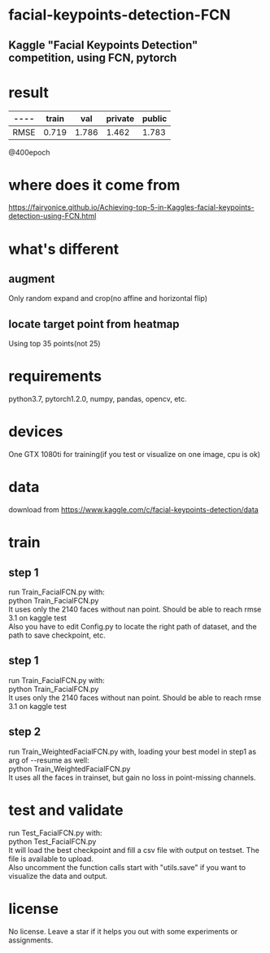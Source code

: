 facial-keypoints-detection-FCN  
==============================
Kaggle "Facial Keypoints Detection" competition, using FCN, pytorch
-------------------------------------------------------------------
# result
| ---- | train | val | private | public |
| ----- | ----- | ----- | ----- | ----- |
| RMSE | 0.719 | 1.786 | 1.462 | 1.783 |
@400epoch<br>
# where does it come from
https://fairyonice.github.io/Achieving-top-5-in-Kaggles-facial-keypoints-detection-using-FCN.html<br>
# what's different
## augment
Only random expand and crop(no affine and horizontal flip)<br>
## locate target point from heatmap
Using top 35 points(not 25)<br>
# requirements
python3.7, pytorch1.2.0, numpy, pandas, opencv, etc.<br>
# devices
One GTX 1080ti for training(if you test or visualize on one image, cpu is ok)<br>
# data
download from https://www.kaggle.com/c/facial-keypoints-detection/data<br>
# train
## step 1
run Train_FacialFCN.py with:<br>
python Train_FacialFCN.py<br>
It uses only the 2140 faces without nan point. Should be able to reach rmse 3.1 on kaggle test<br>
Also you have to edit Config.py to locate the right path of dataset, and the path to save checkpoint, etc.<br>
## step 1
run Train_FacialFCN.py with:<br>
python Train_FacialFCN.py<br>
It uses only the 2140 faces without nan point. Should be able to reach rmse 3.1 on kaggle test<br>
## step 2
run Train_WeightedFacialFCN.py with, loading your best model in step1 as arg of --resume as well:<br>
python Train_WeightedFacialFCN.py<br>
It uses all the faces in trainset, but gain no loss in point-missing channels. <br>
# test and validate
run Test_FacialFCN.py with:<br>
python Test_FacialFCN.py<br>
It will load the best checkpoint and fill a csv file with output on testset. The file is available to upload.<br>
Also uncomment the function calls start with "utils.save" if you want to visualize the data and output.<br>
# license
No license. Leave a star if it helps you out with some experiments or assignments.<br>
